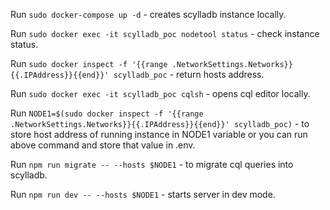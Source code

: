 Run `sudo docker-compose up -d` - creates scylladb instance locally.

Run `sudo docker exec -it scylladb_poc nodetool status` - check instance status.

Run `sudo docker inspect -f '{{range .NetworkSettings.Networks}}{{.IPAddress}}{{end}}' scylladb_poc` - return hosts address.

Run `sudo docker exec -it scylladb_poc cqlsh` - opens cql editor locally.

Run `NODE1=$(sudo docker inspect -f '{{range .NetworkSettings.Networks}}{{.IPAddress}}{{end}}' scylladb_poc)` - to store host address of running instance in NODE1 variable or you can run above command and store that value in .env.

Run `npm run migrate -- --hosts $NODE1` - to migrate cql queries into scylladb.

Run `npm run dev -- --hosts $NODE1` - starts server in dev mode.